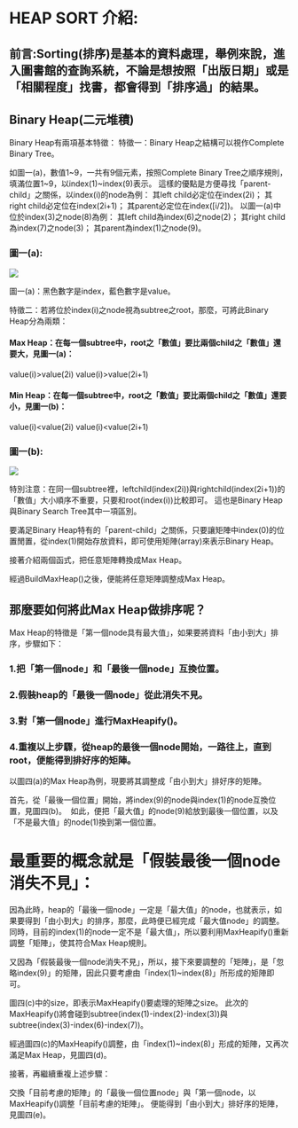 # HEAP SORT 介紹:
## 前言:Sorting(排序)是基本的資料處理，舉例來說，進入圖書館的查詢系統，不論是想按照「出版日期」或是「相關程度」找書，都會得到「排序過」的結果。
## Binary Heap(二元堆積)

Binary Heap有兩項基本特徵：
特徵一：Binary Heap之結構可以視作Complete Binary Tree。

如圖一(a)，數值1~9，一共有9個元素，按照Complete Binary Tree之順序規則，填滿位置1~9，以index(1)~index(9)表示。
這樣的優點是方便尋找「parent-child」之關係，以index(i)的node為例：
其left child必定位在index(2i)；
其right child必定位在index(2i+1)；
其parent必定位在index([i/2])。
以圖一(a)中位於index(3)之node(8)為例：
其left child為index(6)之node(2)；
其right child為index(7)之node(3)；
其parent為index(1)之node(9)。
### 圖一(a):
![](https://github.com/Teresakao0421/teresa/blob/master/heap%20sort/圖片/圖1(a).png)

圖一(a)：黑色數字是index，藍色數字是value。

特徵二：若將位於index(i)之node視為subtree之root，那麼，可將此Binary Heap分為兩類：

#### Max Heap：在每一個subtree中，root之「數值」要比兩個child之「數值」還要大，見圖一(a)：

value(i)>value(2i)
value(i)>value(2i+1)

#### Min Heap：在每一個subtree中，root之「數值」要比兩個child之「數值」還要小，見圖一(b)：

value(i)<value(2i)
value(i)<value(2i+1)

### 圖一(b):
![](https://github.com/Teresakao0421/teresa/blob/master/heap%20sort/圖片/圖1(b).png)

特別注意：在同一個subtree裡，leftchild(index(2i))與rightchild(index(2i+1))的「數值」大小順序不重要，只要和root(index(i))比較即可。
這也是Binary Heap與Binary Search Tree其中一項區別。

要滿足Binary Heap特有的「parent-child」之關係，只要讓矩陣中index(0)的位置閒置，從index(1)開始存放資料，即可使用矩陣(array)來表示Binary Heap。

接著介紹兩個函式，把任意矩陣轉換成Max Heap。

經過BuildMaxHeap()之後，便能將任意矩陣調整成Max Heap。

## 那麼要如何將此Max Heap做排序呢？

Max Heap的特徵是「第一個node具有最大值」，如果要將資料「由小到大」排序，步驟如下：

### 1.把「第一個node」和「最後一個node」互換位置。
### 2.假裝heap的「最後一個node」從此消失不見。
### 3.對「第一個node」進行MaxHeapify()。
### 4.重複以上步驟，從heap的最後一個node開始，一路往上，直到root，便能得到排好序的矩陣。

以圖四(a)的Max Heap為例，現要將其調整成「由小到大」排好序的矩陣。
![]()

首先，從「最後一個位置」開始，將index(9)的node與index(1)的node互換位置，見圖四(b)。
![]()
如此，便把「最大值」的node(9)給放到最後一個位置，以及「不是最大值」的node(1)換到第一個位置。

# 最重要的概念就是「假裝最後一個node消失不見」：

因為此時，heap的「最後一個node」一定是「最大值」的node，也就表示，如果要得到「由小到大」的排序，那麼，此時便已經完成「最大值node」的調整。
同時，目前的index(1)的node一定不是「最大值」，所以要利用MaxHeapify()重新調整「矩陣」，使其符合Max Heap規則。

又因為「假裝最後一個node消失不見」，所以，接下來要調整的「矩陣」，是「忽略index(9)」的矩陣，因此只要考慮由「index(1)~index(8)」所形成的矩陣即可。

圖四(c)中的size，即表示MaxHeapify()要處理的矩陣之size。
此次的MaxHeapify()將會碰到subtree(index(1)-index(2)-index(3))與subtree(index(3)-index(6)-index(7))。
![]()

經過圖四(c)的MaxHeapify()調整，由「index(1)~index(8)」形成的矩陣，又再次滿足Max Heap，見圖四(d)。
![]()

接著，再繼續重複上述步驟：

交換「目前考慮的矩陣」的「最後一個位置node」與「第一個node，以MaxHeapify()調整「目前考慮的矩陣」。
便能得到「由小到大」排好序的矩陣，見圖四(e)。
![]()
